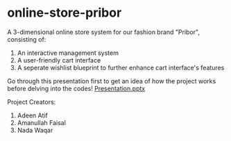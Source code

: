 # online-store-pribor
A 3-dimensional online store system for our fashion brand "Pribor", consisting of:
1. An interactive management system
2. A user-friendly cart interface
3. A seperate wishlist blueprint to further enhance cart interface's features

Go through this presentation first to get an idea of how the project works before delving into the codes!
[Presentation.pptx](https://github.com/adytistic/online-store-pribor/files/7875746/Presentation.pptx)

Project Creators: 
1. Adeen Atif
2. Amanullah Faisal
3. Nada Waqar
